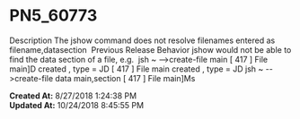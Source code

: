 # PN5_60773

Description The jshow command does not resolve filenames entered as filename,datasection  Previous Release Behavior jshow would not be able to find the data section of a file, e.g.  jsh ~ --&gt;create-file main [ 417 ] File main]D created , type = JD [ 417 ] File main created , type = JD jsh ~ --&gt;create-file data main,section [ 417 ] File main]Ms  

**Created At:** 8/27/2018 1:24:38 PM  
**Updated At:** 10/24/2018 8:45:55 PM  

